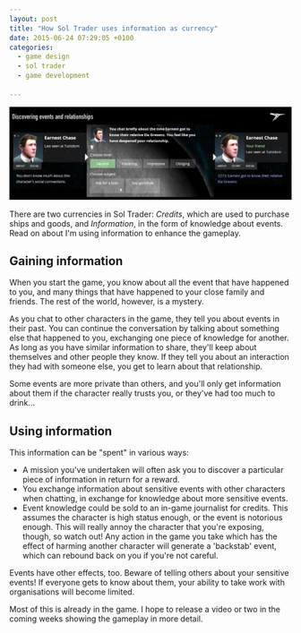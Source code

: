 ```yaml
---
layout: post
title: "How Sol Trader uses information as currency"
date: 2015-06-24 07:29:05 +0100
categories:
  - game design
  - sol trader
  - game development

---
```


![Screenshot showing you gaining information](/files/discovering-events.jpg)

There are two currencies in Sol Trader: *Credits*, which are used to purchase ships and goods, and *Information*, in the form of knowledge about events. Read on about I'm using information to enhance the gameplay.

## Gaining information

When you start the game, you know about all the event that have happened to you, and many things that have happened to your close family and friends. The rest of the world, however, is a mystery.

As you chat to other characters in the game, they tell you about events in their past. You can continue the conversation by talking about something else that happened to you, exchanging one piece of knowledge for another. As long as you have similar information to share, they'll keep about themselves and other people they know. If they tell you about an interaction they had with someone else, you get to learn about that relationship.

Some events are more private than others, and you'll only get information about them if the character really trusts you, or they've had too much to drink...

## Using information

This information can be "spent" in various ways:

* A mission you've undertaken will often ask you to discover a particular piece of information in return for a reward.
* You exchange information about sensitive events with other characters when chatting, in exchange for knowledge about more sensitive events.
* Event knowledge could be sold to an in-game journalist for credits. This assumes the character is high status enough, or the event is notorious enough. This will really annoy the character that you're exposing, though, so watch out! Any action in the game you take which has the effect of harming another character will generate a 'backstab' event, which can rebound back on you if you're not careful.

Events have other effects, too. Beware of telling others about your sensitive events! If everyone gets to know about them, your ability to take work with organisations will become limited.

Most of this is already in the game. I hope to release a video or two in the coming weeks showing the gameplay in more detail.
